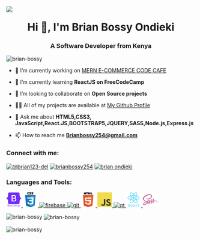 
<img align="left" src="![brian-i](https://github.com/Brian-Bossy/Brian-Bossy/assets/73931581/cd5d9726-b754-41eb-a21a-ee9aba41dae4)" />
<h1 align="center">Hi 👋, I'm Brian Bossy Ondieki</h1>
<h3 align="center">A Software Developer from Kenya</h3>

<p align="left"> <img src="https://komarev.com/ghpvc/?username=brian-bossy&label=Profile%20views&color=0e75b6&style=flat" alt="brian-bossy" /> </p>

- 🔭 I’m currently working on [MERN E-COMMERCE CODE CAFE](https://github.com/Brian-Bossy/Code-Cafe-Frontend)

- 🌱 I’m currently learning **ReactJS on FreeCodeCamp**

- 👯 I’m looking to collaborate on **Open Source projects**

- 👨‍💻 All of my projects are available at [My Github Profile](https://github.com/Brian-Bossy)

- 💬 Ask me about **HTML5,CSS3, JavaScript,React.JS,BOOTSTRAP5,JQUERY,SASS,Node.js,Express.js**

- 📫 How to reach me **Brianbossy254@gmail.com**

<h3 align="left">Connect with me:</h3>
<p align="left">
<a href="https://codepen.io/@brian123-del" target="blank"><img align="center" src="https://raw.githubusercontent.com/rahuldkjain/github-profile-readme-generator/master/src/images/icons/Social/codepen.svg" alt="@brian123-del" height="30" width="40" /></a>
<a href="https://twitter.com/brianbossy254" target="blank"><img align="center" src="https://raw.githubusercontent.com/rahuldkjain/github-profile-readme-generator/master/src/images/icons/Social/twitter.svg" alt="brianbossy254" height="30" width="40" /></a>
<a href="https://fb.com/brian ondieki" target="blank"><img align="center" src="https://raw.githubusercontent.com/rahuldkjain/github-profile-readme-generator/master/src/images/icons/Social/facebook.svg" alt="brian ondieki" height="30" width="40" /></a>
</p>

<h3 align="left">Languages and Tools:</h3>
<p align="left"> <a href="https://getbootstrap.com" target="_blank" rel="noreferrer"> <img src="https://raw.githubusercontent.com/devicons/devicon/master/icons/bootstrap/bootstrap-plain-wordmark.svg" alt="bootstrap" width="40" height="40"/> </a> <a href="https://www.w3schools.com/css/" target="_blank" rel="noreferrer"> <img src="https://raw.githubusercontent.com/devicons/devicon/master/icons/css3/css3-original-wordmark.svg" alt="css3" width="40" height="40"/> </a> <a href="https://firebase.google.com/" target="_blank" rel="noreferrer"> <img src="https://www.vectorlogo.zone/logos/firebase/firebase-icon.svg" alt="firebase" width="40" height="40"/> </a> <a href="https://git-scm.com/" target="_blank" rel="noreferrer"> <img src="https://www.vectorlogo.zone/logos/git-scm/git-scm-icon.svg" alt="git" width="40" height="40"/> </a> <a href="https://www.w3.org/html/" target="_blank" rel="noreferrer"> <img src="https://raw.githubusercontent.com/devicons/devicon/master/icons/html5/html5-original-wordmark.svg" alt="html5" width="40" height="40"/> </a> <a href="https://developer.mozilla.org/en-US/docs/Web/JavaScript" target="_blank" rel="noreferrer"> <img src="https://raw.githubusercontent.com/devicons/devicon/master/icons/javascript/javascript-original.svg" alt="javascript" width="40" height="40"/> </a> <a href="https://www.qt.io/" target="_blank" rel="noreferrer"> <img src="https://upload.wikimedia.org/wikipedia/commons/0/0b/Qt_logo_2016.svg" alt="qt" width="40" height="40"/> </a> <a href="https://reactjs.org/" target="_blank" rel="noreferrer"> <img src="https://raw.githubusercontent.com/devicons/devicon/master/icons/react/react-original-wordmark.svg" alt="react" width="40" height="40"/> </a> <a href="https://sass-lang.com" target="_blank" rel="noreferrer"> <img src="https://raw.githubusercontent.com/devicons/devicon/master/icons/sass/sass-original.svg" alt="sass" width="40" height="40"/> </a> </p>

<p><img align="left" src="https://github-readme-stats.vercel.app/api/top-langs?username=brian-bossy&show_icons=true&locale=en&layout=compact" alt="brian-bossy" /></p>

<p>&nbsp;<img align="center" src="https://github-readme-stats.vercel.app/api?username=brian-bossy&show_icons=true&locale=en" alt="brian-bossy" /></p>

<p><img align="center" src="https://github-readme-streak-stats.herokuapp.com/?user=brian-bossy&" alt="brian-bossy" /></p>
